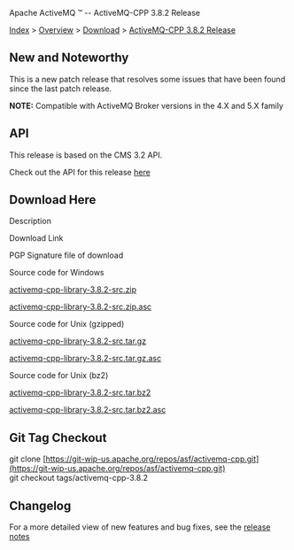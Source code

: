 Apache ActiveMQ ™ -- ActiveMQ-CPP 3.8.2 Release 

[Index](index.html) > [Overview](overview.html) > [Download](download.html) > [ActiveMQ-CPP 3.8.2 Release](activemq-cpp-382-release.html)

New and Noteworthy
------------------

This is a new patch release that resolves some issues that have been found since the last patch release.

**NOTE:** Compatible with ActiveMQ Broker versions in the 4.X and 5.X family

API
---

This release is based on the CMS 3.2 API.

Check out the API for this release [here](http://activemq.apache.org/cms/api_docs/activemqcpp-3.6.0/html)

Download Here
-------------

Description

Download Link

PGP Signature file of download

Source code for Windows

[activemq-cpp-library-3.8.2-src.zip](https://archive.apache.org/dist/activemq/activemq-cpp/3.8.2/activemq-cpp-library-3.8.2-src.zip)

[activemq-cpp-library-3.8.2-src.zip.asc](https://archive.apache.org/dist/activemq/activemq-cpp/3.8.2/activemq-cpp-library-3.8.2-src.zip.asc)

Source code for Unix (gzipped)

[activemq-cpp-library-3.8.2-src.tar.gz](https://archive.apache.org/dist/activemq/activemq-cpp/3.8.2/activemq-cpp-library-3.8.2-src.tar.gz)

[activemq-cpp-library-3.8.2-src.tar.gz.asc](https://archive.apache.org/dist/activemq/activemq-cpp/3.8.2/activemq-cpp-library-3.8.2-src.tar.gz.asc)

Source code for Unix (bz2)

[activemq-cpp-library-3.8.2-src.tar.bz2](https://archive.apache.org/dist/activemq/activemq-cpp/3.8.2/activemq-cpp-library-3.8.2-src.tar.bz2)

[activemq-cpp-library-3.8.2-src.tar.bz2.asc](https://archive.apache.org/dist/activemq/activemq-cpp/3.8.2/activemq-cpp-library-3.8.2-src.tar.bz2.asc)

Git Tag Checkout
----------------

git clone [https://git-wip-us.apache.org/repos/asf/activemq-cpp.git](https://git-wip-us.apache.org/repos/asf/activemq-cpp.git)  
git checkout tags/activemq-cpp-3.8.2

Changelog
---------

For a more detailed view of new features and bug fixes, see the [release notes](https://issues.apache.org/jira/secure/ReleaseNote.jspa?projectId=12311207&styleName=Html&version=12325248)

